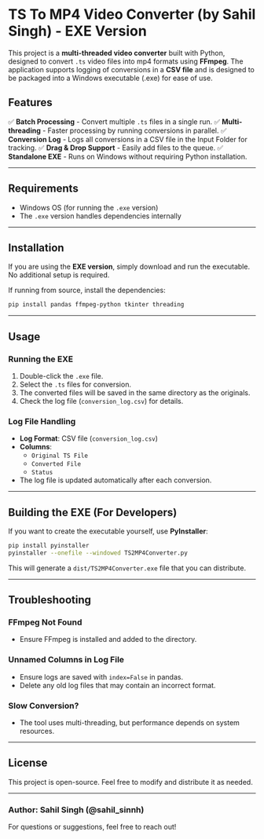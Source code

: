 # TS To MP4 Video Converter (by Sahil Singh) - EXE Version

This project is a **multi-threaded video converter** built with Python, designed to convert `.ts` video files into mp4  formats using **FFmpeg**. The application supports logging of conversions in a **CSV file** and is designed to be packaged into a Windows executable (.exe) for ease of use.

## Features

✅ **Batch Processing** - Convert multiple `.ts` files in a single run.
✅ **Multi-threading** - Faster processing by running conversions in parallel.
✅ **Conversion Log** - Logs all conversions in a CSV file in the Input Folder for tracking.
✅ **Drag & Drop Support** - Easily add files to the queue.
✅ **Standalone EXE** - Runs on Windows without requiring Python installation.

---

## Requirements

- Windows OS (for running the `.exe` version)
- The `.exe` version handles dependencies internally

---

## Installation

If you are using the **EXE version**, simply download and run the executable. No additional setup is required.

If running from source, install the dependencies:

```sh
pip install pandas ffmpeg-python tkinter threading
```


---

## Usage

### **Running the EXE**

1. Double-click the `.exe` file.
2. Select the `.ts` files for conversion.
3. The converted files will be saved in the same directory as the originals.
4. Check the log file (`conversion_log.csv`) for details.

### **Log File Handling**

- **Log Format**: CSV file (`conversion_log.csv`)
- **Columns**:
  - `Original TS File`
  - `Converted File`
  - `Status`
- The log file is updated automatically after each conversion.

---

## Building the EXE (For Developers)

If you want to create the executable yourself, use **PyInstaller**:

```sh
pip install pyinstaller
pyinstaller --onefile --windowed TS2MP4Converter.py
```

This will generate a `dist/TS2MP4Converter.exe` file that you can distribute.

---

## Troubleshooting

### **FFmpeg Not Found**
- Ensure FFmpeg is installed and added to the directory.

### **Unnamed Columns in Log File**
- Ensure logs are saved with `index=False` in pandas.
- Delete any old log files that may contain an incorrect format.

### **Slow Conversion?**
- The tool uses multi-threading, but performance depends on system resources.

---

## License

This project is open-source. Feel free to modify and distribute it as needed.

---

### **Author**: Sahil Singh (@sahil_sinnh)

For questions or suggestions, feel free to reach out!

